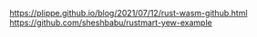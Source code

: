 https://plippe.github.io/blog/2021/07/12/rust-wasm-github.html
https://github.com/sheshbabu/rustmart-yew-example
